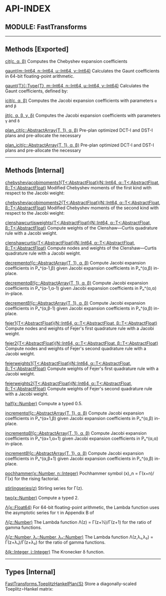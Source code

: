 # API-INDEX


## MODULE: FastTransforms

---

## Methods [Exported]

[cjt(c,  α,  β)](FastTransforms.md#method__cjt.1)  Computes the Chebyshev expansion coefficients

[gaunt(m::Int64,  n::Int64,  μ::Int64,  ν::Int64)](FastTransforms.md#method__gaunt.1)  Calculates the Gaunt coefficients in 64-bit floating-point arithmetic.

[gaunt{T}(::Type{T},  m::Int64,  n::Int64,  μ::Int64,  ν::Int64)](FastTransforms.md#method__gaunt.2)  Calculates the Gaunt coefficients, defined by:

[icjt(c,  α,  β)](FastTransforms.md#method__icjt.1)  Computes the Jacobi expansion coefficients with parameters ``α`` and ``β``

[jjt(c,  α,  β,  γ,  δ)](FastTransforms.md#method__jjt.1)  Computes the Jacobi expansion coefficients with parameters ``γ`` and ``δ``

[plan_cjt(c::AbstractArray{T, 1},  α,  β)](FastTransforms.md#method__plan_cjt.1)  Pre-plan optimized DCT-I and DST-I plans and pre-allocate the necessary

[plan_icjt(c::AbstractArray{T, 1},  α,  β)](FastTransforms.md#method__plan_icjt.1)  Pre-plan optimized DCT-I and DST-I plans and pre-allocate the necessary

---

## Methods [Internal]

[chebyshevjacobimoments1{T<:AbstractFloat}(N::Int64,  α::T<:AbstractFloat,  β::T<:AbstractFloat)](FastTransforms.md#method__chebyshevjacobimoments1.1)  Modified Chebyshev moments of the first kind with respect to the Jacobi weight:

[chebyshevjacobimoments2{T<:AbstractFloat}(N::Int64,  α::T<:AbstractFloat,  β::T<:AbstractFloat)](FastTransforms.md#method__chebyshevjacobimoments2.1)  Modified Chebyshev moments of the second kind with respect to the Jacobi weight:

[clenshawcurtisweights{T<:AbstractFloat}(N::Int64,  α::T<:AbstractFloat,  β::T<:AbstractFloat)](FastTransforms.md#method__clenshawcurtisweights.1)  Compute weights of the Clenshaw—Curtis quadrature rule with a Jacobi weight.

[clenshawcurtis{T<:AbstractFloat}(N::Int64,  α::T<:AbstractFloat,  β::T<:AbstractFloat)](FastTransforms.md#method__clenshawcurtis.1)  Compute nodes and weights of the Clenshaw—Curtis quadrature rule with a Jacobi weight.

[decrementα!(c::AbstractArray{T, 1},  α,  β)](FastTransforms.md#method__decrement945.1)  Compute Jacobi expansion coefficients in Pₙ^(α-1,β) given Jacobi expansion coefficients in Pₙ^(α,β) in-place.

[decrementαβ!(c::AbstractArray{T, 1},  α,  β)](FastTransforms.md#method__decrement945946.1)  Compute Jacobi expansion coefficients in Pₙ^(α-1,α-1) given Jacobi expansion coefficients in Pₙ^(α,α) in-place.

[decrementβ!(c::AbstractArray{T, 1},  α,  β)](FastTransforms.md#method__decrement946.1)  Compute Jacobi expansion coefficients in Pₙ^(α,β-1) given Jacobi expansion coefficients in Pₙ^(α,β) in-place.

[fejer1{T<:AbstractFloat}(N::Int64,  α::T<:AbstractFloat,  β::T<:AbstractFloat)](FastTransforms.md#method__fejer1.1)  Compute nodes and weights of Fejer's first quadrature rule with a Jacobi weight.

[fejer2{T<:AbstractFloat}(N::Int64,  α::T<:AbstractFloat,  β::T<:AbstractFloat)](FastTransforms.md#method__fejer2.1)  Compute nodes and weights of Fejer's second quadrature rule with a Jacobi weight.

[fejerweights1{T<:AbstractFloat}(N::Int64,  α::T<:AbstractFloat,  β::T<:AbstractFloat)](FastTransforms.md#method__fejerweights1.1)  Compute weights of Fejer's first quadrature rule with a Jacobi weight.

[fejerweights2{T<:AbstractFloat}(N::Int64,  α::T<:AbstractFloat,  β::T<:AbstractFloat)](FastTransforms.md#method__fejerweights2.1)  Compute weights of Fejer's second quadrature rule with a Jacobi weight.

[half(x::Number)](FastTransforms.md#method__half.1)  Compute a typed 0.5.

[incrementα!(c::AbstractArray{T, 1},  α,  β)](FastTransforms.md#method__increment945.1)  Compute Jacobi expansion coefficients in Pₙ^(α+1,β) given Jacobi expansion coefficients in Pₙ^(α,β) in-place.

[incrementαβ!(c::AbstractArray{T, 1},  α,  β)](FastTransforms.md#method__increment945946.1)  Compute Jacobi expansion coefficients in Pₙ^(α+1,α+1) given Jacobi expansion coefficients in Pₙ^(α,α) in-place.

[incrementβ!(c::AbstractArray{T, 1},  α,  β)](FastTransforms.md#method__increment946.1)  Compute Jacobi expansion coefficients in Pₙ^(α,β+1) given Jacobi expansion coefficients in Pₙ^(α,β) in-place.

[pochhammer(x::Number,  n::Integer)](FastTransforms.md#method__pochhammer.1)  Pochhammer symbol (x)_n = Γ(x+n)/Γ(x) for the rising factorial.

[stirlingseries(z)](FastTransforms.md#method__stirlingseries.1)  Stirling series for Γ(z).

[two(x::Number)](FastTransforms.md#method__two.1)  Compute a typed 2.

[Λ(x::Float64)](FastTransforms.md#method__923.1)  For 64-bit floating-point arithmetic, the Lambda function uses the asymptotic series for τ in Appendix B of

[Λ(z::Number)](FastTransforms.md#method__923.2)  The Lambda function Λ(z) = Γ(z+½)/Γ(z+1) for the ratio of gamma functions.

[Λ(z::Number,  λ₁::Number,  λ₂::Number)](FastTransforms.md#method__923.3)  The Lambda function Λ(z,λ₁,λ₂) = Γ(z+λ₁)/Γ(z+λ₂) for the ratio of gamma functions.

[δ(k::Integer,  j::Integer)](FastTransforms.md#method__948.1)  The Kronecker δ function.

---

## Types [Internal]

[FastTransforms.ToeplitzHankelPlan{S}](FastTransforms.md#type__toeplitzhankelplan.1)  Store a diagonally-scaled Toeplitz∘Hankel matrix:

